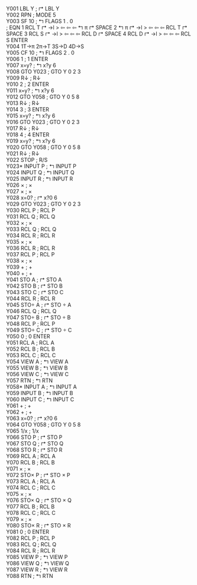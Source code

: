 Y001	LBL Y		; &rsh; LBL Y  
Y002	RPN		; MODE 5  
Y003	SF 10		; &lsh; FLAGS 1 . 0  
; EQN 1 RCL T &rsh; &rarr;l > &#x21E6; &#x21E6; &#x21E6; &lsh; &pi; &rsh; SPACE 2 &lsh; &pi; &rsh; &rarr;l > &#x21E6; &#x21E6; &#x21E6; RCL T &rsh; SPACE 3 RCL S &rsh; &rarr;l > &#x21E6; &#x21E6; &#x21E6; RCL D &rsh; SPACE 4 RCL D &rsh; &rarr;l > &#x21E6; &#x21E6; &#x21E6; RCL S ENTER  
Y004	1T&rarr;&pi; 2&pi;&rarr;T 3S&rarr;D 4D&rarr;S  
Y005	CF 10		; &lsh; FLAGS 2 . 0  
Y006	1		; 1 ENTER  
Y007	x=y?		; &lsh; x?y 6  
Y008	GTO Y023	; GTO Y 0 2 3  
Y009	R&darr;		; R&darr;  
Y010	2		; 2 ENTER  
Y011	x=y?		; &lsh; x?y 6  
Y012	GTO Y058	; GTO Y 0 5 8  
Y013	R&darr;		; R&darr;  
Y014	3		; 3 ENTER  
Y015	x=y?		; &lsh; x?y 6  
Y016	GTO Y023	; GTO Y 0 2 3  
Y017	R&darr;		; R&darr;  
Y018	4		; 4 ENTER  
Y019	x=y?		; &lsh; x?y 6  
Y020	GTO Y058	; GTO Y 0 5 8  
Y021	R&darr;		; R&darr;  
Y022	STOP		; R/S  
Y023*	INPUT P		; &lsh; INPUT P  
Y024	INPUT Q		; &lsh; INPUT Q  
Y025	INPUT R		; &lsh; INPUT R  
Y026	&times;		; &times;  
Y027	&times;		; &times;  
Y028	x=0?		; &rsh; x?0 6  
Y029	GTO Y023	; GTO Y 0 2 3  
Y030	RCL P		; RCL P  
Y031	RCL Q		; RCL Q  
Y032	&times;		; &times;  
Y033	RCL Q		; RCL Q  
Y034	RCL R		; RCL R  
Y035	&times;		; &times;  
Y036	RCL R		; RCL R  
Y037	RCL P		; RCL P  
Y038	&times;		; &times;  
Y039	+		; +  
Y040	+		; +  
Y041	STO A		; &rsh; STO A  
Y042	STO B		; &rsh; STO B  
Y043	STO C		; &rsh; STO C  
Y044	RCL R		; RCL R  
Y045	STO&divide; A		; &rsh; STO &divide; A  
Y046	RCL Q		; RCL Q  
Y047	STO&divide; B		; &rsh; STO &divide; B  
Y048	RCL P		; RCL P  
Y049	STO&divide; C		; &rsh; STO &divide; C  
Y050	0		; 0 ENTER  
Y051	RCL A		; RCL A  
Y052	RCL B		; RCL B  
Y053	RCL C		; RCL C  
Y054	VIEW A		; &lsh; VIEW A  
Y055	VIEW B		; &lsh; VIEW B  
Y056	VIEW C		; &lsh; VIEW C  
Y057	RTN		; &lsh; RTN  
Y058*	INPUT A		; &lsh; INPUT A  
Y059	INPUT B		; &lsh; INPUT B  
Y060	INPUT C		; &lsh; INPUT C  
Y061	+		; +  
Y062	+		; +  
Y063	x=0?		; &rsh; x?0 6  
Y064	GTO Y058	; GTO Y 0 5 8  
Y065	1/x		; 1/x  
Y066	STO P		; &rsh; STO P  
Y067	STO Q		; &rsh; STO Q  
Y068	STO R		; &rsh; STO R  
Y069	RCL A		; RCL A  
Y070	RCL B		; RCL B  
Y071	&times;		; &times;  
Y072	STO&times; P		; &rsh; STO &times; P  
Y073	RCL A		; RCL A  
Y074	RCL C		; RCL C  
Y075	&times;		; &times;  
Y076	STO&times; Q		; &rsh; STO &times; Q  
Y077	RCL B		; RCL B  
Y078	RCL C		; RCL C  
Y079	&times;		; &times;  
Y080	STO&times; R		; &rsh; STO &times; R  
Y081	0		; 0 ENTER  
Y082	RCL P		; RCL P  
Y083	RCL Q		; RCL Q  
Y084	RCL R		; RCL R  
Y085	VIEW P		; &lsh; VIEW P  
Y086	VIEW Q		; &lsh; VIEW Q  
Y087	VIEW R		; &lsh; VIEW R  
Y088	RTN		; &lsh; RTN  
